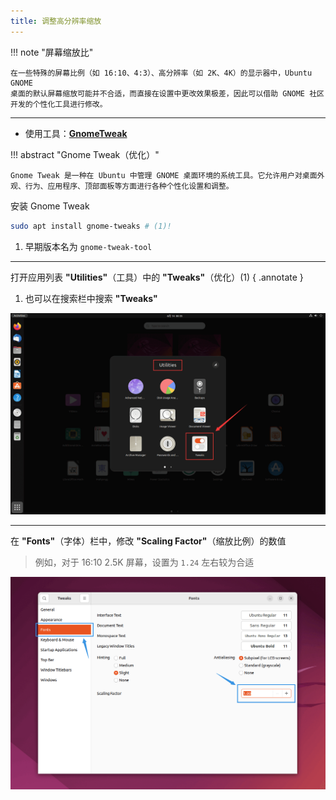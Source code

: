 ```yaml
---
title: 调整高分辨率缩放
---
```


!!! note "屏幕缩放比"

    在一些特殊的屏幕比例（如 16:10、4:3）、高分辨率（如 2K、4K）的显示器中，Ubuntu GNOME 
    桌面的默认屏幕缩放可能并不合适，而直接在设置中更改效果极差，因此可以借助 GNOME 社区开发的个性化工具进行修改。

---

- 使用工具：**[GnomeTweak](https://wiki.gnome.org/Apps/Tweaks)**

!!! abstract "Gnome Tweak（优化）"

    Gnome Tweak 是一种在 Ubuntu 中管理 GNOME 桌面环境的系统工具。它允许用户对桌面外观、行为、应用程序、顶部面板等方面进行各种个性化设置和调整。

安装 Gnome Tweak

```bash
sudo apt install gnome-tweaks # (1)!
```

1. 早期版本名为 `gnome-tweak-tool`

---

打开应用列表 **"Utilities"**（工具）中的 **"Tweaks"**（优化）(1)
{ .annotate }

1. 也可以在搜索栏中搜索 **"Tweaks"**

![](../../../assets/images/ubuntu/open-tweaks.png)

---

在 **"Fonts"**（字体）栏中，修改 **"Scaling Factor"**（缩放比例）的数值

> 例如，对于 16:10 2.5K 屏幕，设置为 `1.24` 左右较为合适

![](../../../assets/images/ubuntu/tweaks-fonts.png)
